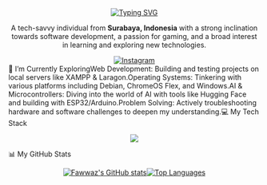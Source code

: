 <div align="center"><a href="https://github.com/Awastihuddin"><img src="https://www.google.com/search?q=https://readme-typing-svg.herokuapp.com%3Ffont%3DInter%26size%3D32%26pause%3D1000%26center%3Dtrue%26vCenter%3Dtrue%26width%3D500%26lines%3DHi%2Bthere%252C%2BI%27m%2BFatihuddin%2BFawwaz+👋" alt="Typing SVG" /></a></div><p align="center">A tech-savvy individual from <strong>Surabaya, Indonesia</strong> with a strong inclination towards software development, a passion for gaming, and a broad interest in learning and exploring new technologies.</p><div align="center"><a href="https://www.linkedin.com/in/fatihuddin-fawwaz-333955238/" target="blank"&gt;<img src="https://www.google.com/search?q=https://img.shields.io/badge/LinkedIn-0077B5%3Fstyle%3Dfor-the-badge%26logo%3Dlinkedin%26logoColor%3Dwhite" alt="LinkedIn"/></a><a href="https://instagram.com/muhfawz." target="_blank"><img src="https://img.shields.io/badge/Instagram-E4405F?style=for-the-badge&logo=instagram&logoColor=white" alt="Instagram"/></a></div>🔭 I’m Currently ExploringWeb Development: Building and testing projects on local servers like XAMPP & Laragon.Operating Systems: Tinkering with various platforms including Debian, ChromeOS Flex, and Windows.AI & Microcontrollers: Diving into the world of AI with tools like Hugging Face and building with ESP32/Arduino.Problem Solving: Actively troubleshooting hardware and software challenges to deepen my understanding.💻 My Tech Stack<p align="center"><a href="https://skillicons.dev"><img src="https://www.google.com/search?q=https://skillicons.dev/icons%3Fi%3Dhtml,css,js,php,python,mysql,figma,vscode,git,github,debian,linux,windows" /></a></p>📊 My GitHub Stats<p align="center"><a href="https://github.com/anuraghazra/github-readme-stats"><img align="center" src="https://www.google.com/search?q=https://github-readme-stats.vercel.app/api%3Fusername%3DAwastihuddin%26show_icons%3Dtrue%26locale%3Den%26theme%3Dradical%26hide_border%3Dtrue" alt="Fawwaz's GitHub stats" /></a><a href="https://github.com/anuraghazra/github-readme-stats"><img align="center" src="https://www.google.com/search?q=https://github-readme-stats.vercel.app/api/top-langs%3Fusername%3DAwastihuddin%26layout%3Dcompact%26locale%3Den%26theme%3Dradical%26hide_border%3Dtrue" alt="Top Languages" /></a></p>

